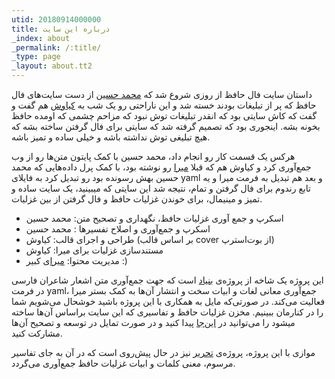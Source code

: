 ```yaml
---
utid: 20180914000000
title: درباره این سایت
_index: about
_permalink: /:title/
_type: page
_layout: about.tt2
---
```

داستان سایت فال حافظ از روزی شروع شد که [محمد حسین](https://mh-salari.me/) از دست سایت‌های فال حافظ که پر از تبلیغات بودند خسته شد و این ناراحتی رو یک شب به [کیاوش](https://twitter.com/kiavash) هم گفت و گفت که کاش سایتی بود که انقدر تبلیغات توش نبود که مزاحم چشمی که اومده حافظ بخونه بشه. اینجوری بود که تصمیم گرفته شد که سایتی برای فال گرفتن ساخته بشه که هیچ تبلیغی توش نداشته باشه و خیلی ساده و تمیز باشه.

هرکس یک قسمت کار رو انجام داد، محمد حسین با کمک پایتون متن‌ها رو از وب جمع‌آوری کرد و کیاوش هم که قبلا [میرا](https://miraxy.github.io/doc-fa/) رو نوشته بود، با کمک پرل داده‌هایی که محمد حسین بهش رسونده بود رو تبدیل کرد به فایلای yaml و بعد هم تبدیل به فرمت میرا و یه تابع رندوم برای فال گرفتن و تمام، نتیجه شد این سایتی که میبینید، یک سایت ساده و تمیز و مینیمال، برای خوندن غزلیات حافظ و فال گرفتن از بین غزلیات.

- اسکرپ و جمع آوری غزلیات حافظ، نگهداری و تصحیح متن: محمد حسین
- اسکرپ و جمع‌آوری و اصلاح تفسیرها : محمد حسین
- طراحی و اجرای قالب: کیاوش (بر اساس قالب cover از بوت‌استرپ)
- مستندسازی غزلیات برای میرا: کیاوش
- مدیریت محتوا: [میرا](https://miraxy.github.io/doc-fa/)ی کبیر :)

این پروژه یک شاخه از پروژه‌ی [بنیاد](https://github.com/bonyad) است که جهت جمع‌آوری متن اشعار شاعران فارسی در فرمت yaml، جمع‌آوری معانی لغات و ابیات سخت و انتشار آن‌ها به کمک بستر میرا فعالیت می‌کند. در صورتی‌که مایل به همکاری با این پروژه باشید خوشحال می‌شویم شما را در کنارمان ببینیم. مخزن غزلیات حافظ و تفاسیری که این سایت براساس آن‌ها ساخته میشود را می‌توانید در [این‌جا](https://github.com/bonyad/hafez-fal.ir/tree/master/content/ghazal) پیدا کنید و در صورت تمایل در توسعه و تصحیح آن‌ها مشارکت کنید.

موازی با این پروژه، پروژه‌ی [تحریر](https://bonyad.github.io/tahrir/) نیز در حال پیش‌روی است که در آن به جای تفاسیر مرسوم، معنی کلمات و ابیات غزلیات حافظ جمع‌آوری می‌گردد.
